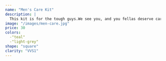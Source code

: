 ```yaml
---
name: "Men's Care Kit"
description: |
  This kit is for the tough guys.We see you, and you fellas deserve care that is sturdy but comfortable, no matter what you're going through
image: "/images/men-care.jpg"
price: 30
colors:
  -"teal"
  -"light-grey"
shape: "square"
clarity: "VVS1"
---
```

